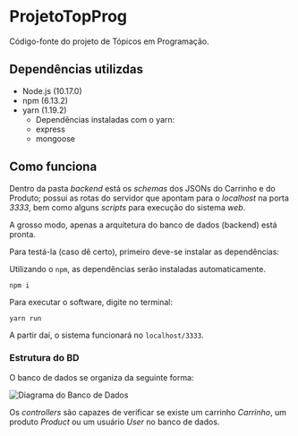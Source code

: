 # ProjetoTopProg
Código-fonte do projeto de Tópicos em Programação.

## Dependências utilizdas

* Node.js (10.17.0)
* npm (6.13.2)
* yarn (1.19.2)
    * Dependências instaladas com o yarn:
    * express
    * mongoose

## Como funciona
Dentro da pasta *backend* está os *schemas* dos JSONs do Carrinho e do Produto; possui as rotas do servidor
que apontam para o *localhost* na porta *3333*, bem como alguns *scripts* para execução do sistema *web*.

A grosso modo, apenas a arquitetura do banco de dados (backend) está pronta.

Para testá-la (caso dê certo), primeiro deve-se instalar as dependências:

Utilizando o ```npm```, as dependências serão instaladas automaticamente.

```npm i```

Para executar o software, digite no terminal:

```yarn run```

A partir daí, o sistema funcionará no ```localhost/3333```.

### Estrutura do BD

O banco de dados se organiza da seguinte forma:

![Diagrama do Banco de Dados](/UntitledDiagram.png)

Os *controllers* são capazes de verificar se existe um carrinho *Carrinho*, um produto *Product* ou um usuário *User* no banco de dados.

